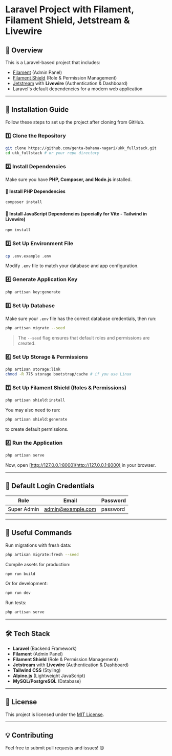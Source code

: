 # Laravel Project with Filament, Filament Shield, Jetstream & Livewire

## 📖 Overview
This is a Laravel-based project that includes:
- [Filament](https://filamentphp.com/) (Admin Panel)
- [Filament Shield](https://github.com/bezhanSalleh/filament-shield) (Role & Permission Management)
- [Jetstream](https://jetstream.laravel.com/) with **Livewire** (Authentication & Dashboard)
- Laravel's default dependencies for a modern web application

---

## 🚀 **Installation Guide**
Follow these steps to set up the project after cloning from GitHub.

### 1️⃣ **Clone the Repository**
```sh
git clone https://github.com/genta-bahana-nagari/ukk_fullstack.git
cd ukk_fullstack # or your repo directory
```

### 2️⃣ **Install Dependencies**
Make sure you have **PHP, Composer, and Node.js** installed.

#### 🔹 **Install PHP Dependencies**
```sh
composer install
```

#### 🔹 **Install JavaScript Dependencies (specially for Vite - Tailwind in Livewire)**
```sh
npm install
```

### 3️⃣ **Set Up Environment File**
```sh
cp .env.example .env
```
Modify `.env` file to match your database and app configuration.

### 4️⃣ **Generate Application Key**
```sh
php artisan key:generate
```

### 5️⃣ **Set Up Database**
Make sure your `.env` file has the correct database credentials, then run:
```sh
php artisan migrate --seed
```
> The `--seed` flag ensures that default roles and permissions are created.

### 6️⃣ **Set Up Storage & Permissions**
```sh
php artisan storage:link
chmod -R 775 storage bootstrap/cache # if you use Linux
```

### 7️⃣ **Set Up Filament Shield (Roles & Permissions)**
```sh
php artisan shield:install
```
You may also need to run:
```sh
php artisan shield:generate
```
to create default permissions.

### 8️⃣ **Run the Application**
```sh
php artisan serve
```
Now, open [http://127.0.0.1:8000](http://127.0.0.1:8000) in your browser.

---

## 🔑 **Default Login Credentials**
| Role      | Email             | Password |
|-----------|------------------|----------|
| Super Admin | admin@example.com | password |

---

## 🔧 **Useful Commands**
Run migrations with fresh data:
```sh
php artisan migrate:fresh --seed
```
Compile assets for production:
```sh
npm run build
```
Or for development:
```sh
npm run dev
```
Run tests:
```sh
php artisan serve
```

---

## 🛠 **Tech Stack**
- **Laravel** (Backend Framework)
- **Filament** (Admin Panel)
- **Filament Shield** (Role & Permission Management)
- **Jetstream** with **Livewire** (Authentication & Dashboard)
- **Tailwind CSS** (Styling)
- **Alpine.js** (Lightweight JavaScript)
- **MySQL/PostgreSQL** (Database)

---

## 📜 **License**
This project is licensed under the [MIT License](LICENSE).

---

## 💡 **Contributing**
Feel free to submit pull requests and issues! 😊
